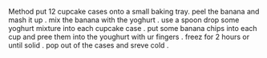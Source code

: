 Method 
put 12 cupcake cases onto a small baking tray.
peel the banana and mash it up .
mix the banana with the yoghurt .
use a spoon drop some yoghurt mixture into each cupcake case .
put some banana chips into each cup and pree them into the youghurt with ur fingers .
freez for 2 hours or until solid .
pop out of the cases and sreve cold .
